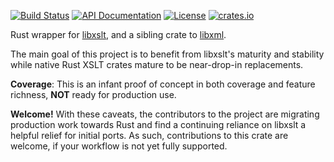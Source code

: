 [![Build Status](https://secure.travis-ci.org/KWARC/rust-libxslt.png?branch=master)](http://travis-ci.org/KWARC/rust-libxslt)
[![API Documentation](https://img.shields.io/badge/docs-API-blue.svg)](http://KWARC.github.io/rust-libxslt/libxslt/index.html)
[![License](http://img.shields.io/badge/license-MIT-blue.svg)](https://raw.githubusercontent.com/KWARC/rust-libxslt/master/LICENSE)
[![crates.io](https://img.shields.io/crates/v/libxslt.svg)](https://crates.io/crates/libxslt)

Rust wrapper for [libxslt](http://xmlsoft.org/), and a sibling crate to [libxml](https://crates.io/crates/libxml).

The main goal of this project is to benefit from libxslt's maturity and stability while native Rust XSLT crates mature to be near-drop-in replacements.

**Coverage**: This is an infant proof of concept in both coverage and feature richness, **NOT** ready for production use.

**Welcome!** With these caveats, the contributors to the project are migrating production work towards Rust and find a continuing reliance on libxslt a helpful relief for initial ports. As such, contributions to this crate are welcome, if your workflow is not yet fully supported.
